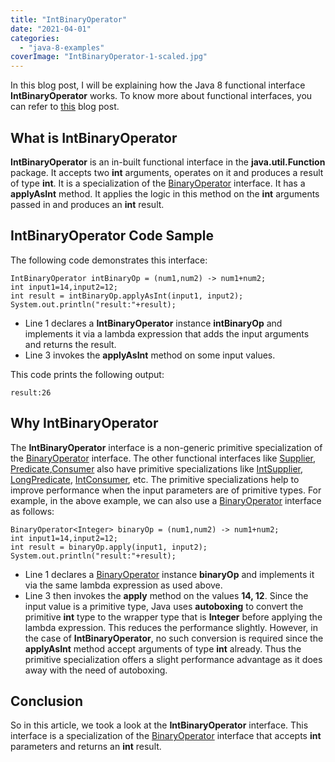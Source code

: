 ```yaml
---
title: "IntBinaryOperator"
date: "2021-04-01"
categories: 
  - "java-8-examples"
coverImage: "IntBinaryOperator-1-scaled.jpg"
---
```


In this blog post, I will be explaining how the Java 8 functional interface **IntBinaryOperator** works. To know more about functional interfaces, you can refer to [this](https://learnjava.co.in/what-is-a-functional-interface/) blog post.

## What is IntBinaryOperator

**IntBinaryOperator** is an in-built functional interface in the **java.util.Function** package. It accepts two **int** arguments, operates on it and produces a result of type **int**. It is a specialization of the [BinaryOperator](https://learnjava.co.in/java-8-binaryoperator-example/) interface. It has a **applyAsInt** method. It applies the logic in this method on the **int** arguments passed in and produces an **int** result.

## IntBinaryOperator Code Sample

The following code demonstrates this interface:

```
IntBinaryOperator intBinaryOp = (num1,num2) -> num1+num2;
int input1=14,input2=12;
int result = intBinaryOp.applyAsInt(input1, input2);
System.out.println("result:"+result);
```

- Line 1 declares a **IntBinaryOperator** instance **intBinaryOp** and implements it via a lambda expression that adds the input arguments and returns the result.
- Line 3 invokes the **applyAsInt** method on some input values.

This code prints the following output:

```
result:26
```

## Why IntBinaryOperator

The **IntBinaryOperator** interface is a non-generic primitive specialization of the [BinaryOperator](https://learnjava.co.in/java-8-binaryoperator-example/) interface. The other functional interfaces like [Supplier](https://learnjava.co.in/java-8-supplier-interface-example/), [Predicate](https://learnjava.co.in/java-8-predicate-example/),[Consumer](https://learnjava.co.in/java-8-consumer-interface-example/) also have primitive specializations like [IntSupplier](https://learnjava.co.in/java-8-intsupplier-interface-example/), [LongPredicate](https://learnjava.co.in/java-8-long-predicate-interface-example/), [IntConsumer](https://learnjava.co.in/java-8-intconsumer-interface/), etc. The primitive specializations help to improve performance when the input parameters are of primitive types. For example, in the above example, we can also use a [BinaryOperator](https://learnjava.co.in/java-8-binaryoperator-example/) interface as follows:

```
BinaryOperator<Integer> binaryOp = (num1,num2) -> num1+num2;
int input1=14,input2=12;
int result = binaryOp.apply(input1, input2);
System.out.println("result:"+result);
```

- Line 1 declares a [BinaryOperator](https://learnjava.co.in/java-8-binaryoperator-example/) instance **binaryOp** and implements it via the same lambda expression as used above.
- Line 3 then invokes the **apply** method on the values **14, 12**. Since the input value is a primitive type, Java uses **autoboxing** to convert the primitive **int** type to the wrapper type that is **Integer** before applying the lambda expression. This reduces the performance slightly. However, in the case of **IntBinaryOperator**, no such conversion is required since the **applyAsInt** method accept arguments of type **int** already. Thus the primitive specialization offers a slight performance advantage as it does away with the need of autoboxing.

## Conclusion

So in this article, we took a look at the **IntBinaryOperator** interface. This interface is a specialization of the [BinaryOperator](https://learnjava.co.in/java-8-binaryoperator-example/) interface that accepts **int** parameters and returns an **int** result.
